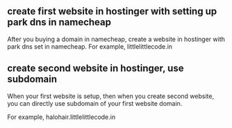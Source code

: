 ## 

## create first website in hostinger with setting up park dns in namecheap
After you buying a domain in namecheap, create a website in hostinger with park dns set in namecheap.
For example, littlelittlecode.in
## create second website in hostinger, use subdomain
When your first website is setup, then when you create second website, you can directly use subdomain of your first website domain.

For example, halohair.littlelittlecode.in